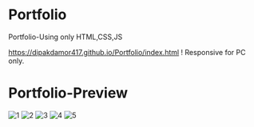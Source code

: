 # Portfolio
Portfolio-Using only HTML,CSS,JS

https://dipakdamor417.github.io/Portfolio/index.html
! Responsive for PC only.
<h1>Portfolio-Preview</h1>


![1](https://github.com/dipakdamor417/Portfolio/assets/93725477/a586d188-bf75-43a2-820e-63ff02f31d68)
![2](https://github.com/dipakdamor417/Portfolio/assets/93725477/e24d3dcb-99da-41e2-ad4e-d60c3c127ba5)
![3](https://github.com/dipakdamor417/Portfolio/assets/93725477/0b7bb992-c367-4093-9bb7-d2a9599223c4)
![4](https://github.com/dipakdamor417/Portfolio/assets/93725477/866f5836-acc5-4227-b631-54f32dbe1062)
![5](https://github.com/dipakdamor417/Portfolio/assets/93725477/ba8e32c4-1981-4744-be9e-c2ae1918cdf2)
